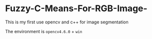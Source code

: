 # Fuzzy-C-Means-For-RGB-Image-

This is my first use opencv and c++ for image segmentation

The environment is `opencv4.6.0` + `win`
